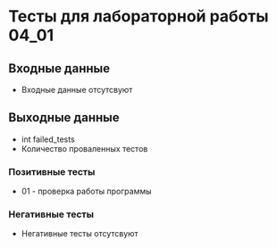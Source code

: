 # Тесты для лабораторной работы 04_01
## Входные данные 
- Входные данные отсутсвуют

## Выходные данные
- int failed_tests
- Количество проваленных тестов

### Позитивные тесты
- 01 - проверка работы программы

### Негативные тесты
- Негативные тесты отсутсвуют
